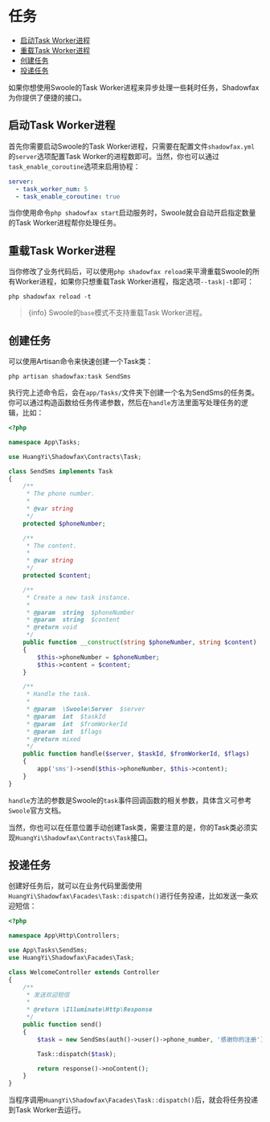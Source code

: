 # 任务

- [启动Task Worker进程](#start)
- [重载Task Worker进程](#reload)
- [创建任务](#create)
- [投递任务](#dispatch)

如果你想使用Swoole的Task Worker进程来异步处理一些耗时任务，Shadowfax为你提供了便捷的接口。

<a name="start"></a>
## 启动Task Worker进程

首先你需要启动Swoole的Task Worker进程，只需要在配置文件`shadowfax.yml`的`server`选项配置Task Worker的进程数即可。当然，你也可以通过`task_enable_coroutine`选项来启用协程：

```yaml
server:
  - task_worker_num: 5
  - task_enable_coroutine: true
```

当你使用命令`php shadowfax start`启动服务时，Swoole就会自动开启指定数量的Task Worker进程帮你处理任务。

<a name="reload"></a>
## 重载Task Worker进程

当你修改了业务代码后，可以使用`php shadowfax reload`来平滑重载Swoole的所有Worker进程，如果你只想重载Task Worker进程，指定选项`--task|-t`即可：

```shell
php shadowfax reload -t
```

> {info} Swoole的`base`模式不支持重载Task Worker进程。

<a name="create"></a>
## 创建任务

可以使用Artisan命令来快速创建一个Task类：

```shell
php artisan shadowfax:task SendSms
```

执行完上述命令后，会在`app/Tasks/`文件夹下创建一个名为SendSms的任务类。你可以通过构造函数给任务传递参数，然后在`handle`方法里面写处理任务的逻辑，比如：

```php
<?php

namespace App\Tasks;

use HuangYi\Shadowfax\Contracts\Task;

class SendSms implements Task
{
    /**
     * The phone number.
     *
     * @var string
     */
    protected $phoneNumber;

    /**
     * The content.
     *
     * @var string
     */
    protected $content;

    /**
     * Create a new task instance.
     *
     * @param  string  $phoneNumber
     * @param  string  $content
     * @return void
     */
    public function __construct(string $phoneNumber, string $content)
    {
        $this->phoneNumber = $phoneNumber;
        $this->content = $content;
    }

    /**
     * Handle the task.
     *
     * @param  \Swoole\Server  $server
     * @param  int  $taskId
     * @param  int  $fromWorkerId
     * @param  int  $flags
     * @return mixed
     */
    public function handle($server, $taskId, $fromWorkerId, $flags)
    {
        app('sms')->send($this->phoneNumber, $this->content);
    }
}
```

`handle`方法的参数是Swoole的`task`事件回调函数的相关参数，具体含义可参考`Swoole`官方文档。

当然，你也可以在任意位置手动创建Task类，需要注意的是，你的Task类必须实现`HuangYi\Shadowfax\Contracts\Task`接口。

<a name="dispatch"></a>
## 投递任务

创建好任务后，就可以在业务代码里面使用`HuangYi\Shadowfax\Facades\Task::dispatch()`进行任务投递，比如发送一条欢迎短信：

```php
<?php

namespace App\Http\Controllers;

use App\Tasks\SendSms;
use HuangYi\Shadowfax\Facades\Task;

class WelcomeController extends Controller
{
    /**
     * 发送欢迎短信
     *
     * @return \Illuminate\Http\Response
     */
    public function send()
    {
        $task = new SendSms(auth()->user()->phone_number, '感谢你的注册');

        Task::dispatch($task);

        return response()->noContent();
    }
}
```

当程序调用`HuangYi\Shadowfax\Facades\Task::dispatch()`后，就会将任务投递到Task Worker去运行。
